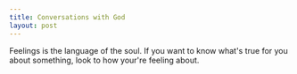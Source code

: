 ```yaml
---
title: Conversations with God
layout: post
---
```

Feelings is the language of the soul.
If you want to know what's true for you about something, look to how your're feeling about.
